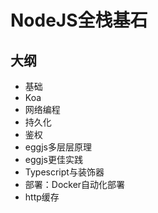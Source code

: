 # NodeJS全栈基石

## 大纲

- 基础
- Koa
- 网络编程
- 持久化
- 鉴权
- eggjs多层层原理
- eggjs更佳实践
- Typescript与装饰器
- 部署：Docker自动化部署
- http缓存











